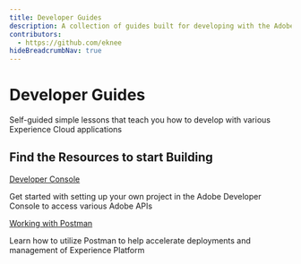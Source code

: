 ```yaml
---
title: Developer Guides
description: A collection of guides built for developing with the Adobe Experience Cloud
contributors: 
  - https://github.com/eknee
hideBreadcrumbNav: true
---
```


<Hero slots="heading, text" background="rgb(50,50,50)"/>

# Developer Guides

Self-guided simple lessons that teach you how to develop with various Experience Cloud applications

## Find the Resources to start Building

<DiscoverBlock  slots="heading, link, text" theme="light" width="33%" />

[Developer Console](../guides/dev-console/getting-started/index.md)

Get started with setting up your own project in the Adobe Developer Console to access various Adobe APIs

<DiscoverBlock  slots="link, text" theme="light" width="33%" />

[Working with Postman](../guides/postman/getting-started/index.md)

Learn how to utilize Postman to help accelerate deployments and management of Experience Platform
